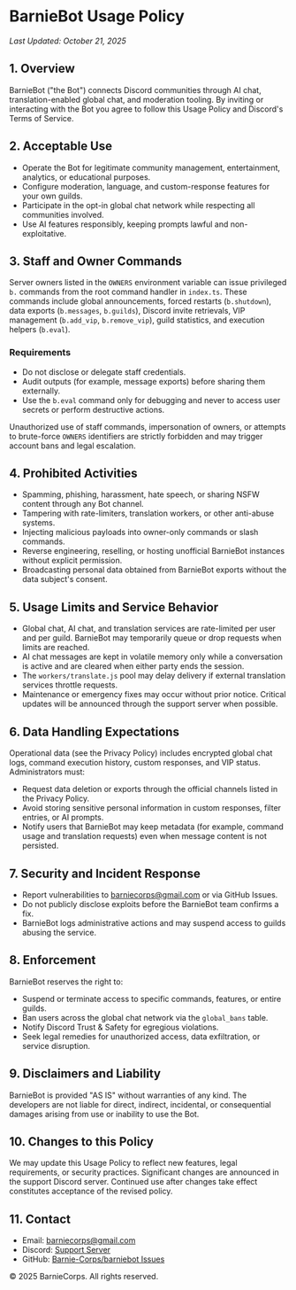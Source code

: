# BarnieBot Usage Policy

*Last Updated: October 21, 2025*

## 1. Overview
BarnieBot ("the Bot") connects Discord communities through AI chat, translation-enabled global chat, and moderation tooling. By inviting or interacting with the Bot you agree to follow this Usage Policy and Discord's Terms of Service.

## 2. Acceptable Use
- Operate the Bot for legitimate community management, entertainment, analytics, or educational purposes.
- Configure moderation, language, and custom-response features for your own guilds.
- Participate in the opt-in global chat network while respecting all communities involved.
- Use AI features responsibly, keeping prompts lawful and non-exploitative.

## 3. Staff and Owner Commands
Server owners listed in the `OWNERS` environment variable can issue privileged `b.` commands from the root command handler in `index.ts`. These commands include global announcements, forced restarts (`b.shutdown`), data exports (`b.messages`, `b.guilds`), Discord invite retrievals, VIP management (`b.add_vip`, `b.remove_vip`), guild statistics, and execution helpers (`b.eval`).

### Requirements
- Do not disclose or delegate staff credentials.
- Audit outputs (for example, message exports) before sharing them externally.
- Use the `b.eval` command only for debugging and never to access user secrets or perform destructive actions.

Unauthorized use of staff commands, impersonation of owners, or attempts to brute-force `OWNERS` identifiers are strictly forbidden and may trigger account bans and legal escalation.

## 4. Prohibited Activities
- Spamming, phishing, harassment, hate speech, or sharing NSFW content through any Bot channel.
- Tampering with rate-limiters, translation workers, or other anti-abuse systems.
- Injecting malicious payloads into owner-only commands or slash commands.
- Reverse engineering, reselling, or hosting unofficial BarnieBot instances without explicit permission.
- Broadcasting personal data obtained from BarnieBot exports without the data subject's consent.

## 5. Usage Limits and Service Behavior
- Global chat, AI chat, and translation services are rate-limited per user and per guild. BarnieBot may temporarily queue or drop requests when limits are reached.
- AI chat messages are kept in volatile memory only while a conversation is active and are cleared when either party ends the session.
- The `workers/translate.js` pool may delay delivery if external translation services throttle requests.
- Maintenance or emergency fixes may occur without prior notice. Critical updates will be announced through the support server when possible.

## 6. Data Handling Expectations
Operational data (see the Privacy Policy) includes encrypted global chat logs, command execution history, custom responses, and VIP status. Administrators must:
- Request data deletion or exports through the official channels listed in the Privacy Policy.
- Avoid storing sensitive personal information in custom responses, filter entries, or AI prompts.
- Notify users that BarnieBot may keep metadata (for example, command usage and translation requests) even when message content is not persisted.

## 7. Security and Incident Response
- Report vulnerabilities to barniecorps@gmail.com or via GitHub Issues.
- Do not publicly disclose exploits before the BarnieBot team confirms a fix.
- BarnieBot logs administrative actions and may suspend access to guilds abusing the service.

## 8. Enforcement
BarnieBot reserves the right to:
- Suspend or terminate access to specific commands, features, or entire guilds.
- Ban users across the global chat network via the `global_bans` table.
- Notify Discord Trust & Safety for egregious violations.
- Seek legal remedies for unauthorized access, data exfiltration, or service disruption.

## 9. Disclaimers and Liability
BarnieBot is provided "AS IS" without warranties of any kind. The developers are not liable for direct, indirect, incidental, or consequential damages arising from use or inability to use the Bot.

## 10. Changes to this Policy
We may update this Usage Policy to reflect new features, legal requirements, or security practices. Significant changes are announced in the support Discord server. Continued use after changes take effect constitutes acceptance of the revised policy.

## 11. Contact
- Email: barniecorps@gmail.com
- Discord: [Support Server](https://discord.com/invite/58Tt83kX9K)
- GitHub: [Barnie-Corps/barniebot Issues](https://github.com/Barnie-Corps/barniebot/issues)

© 2025 BarnieCorps. All rights reserved.

